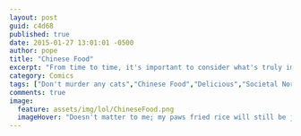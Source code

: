 ```yaml
---
layout: post
guid: c4d68
published: true
date: 2015-01-27 13:01:01 -0500
author: pope
title: "Chinese Food"
excerpt: "From time to time, it's important to consider what's truly important to us, because at any moment, a horrifying truth could be revealed onto the masses and change our very perception of life. Or, you know, keep it basically the same. "
category: Comics
tags: ["Don't murder any cats","Chinese Food","Delicious","Societal Norms Are Stupid","How It's Made","I Could Really Go For Some Lo Mein Right Now","Letters From Scott","cats"]
comments: true 
image:
  feature: assets/img/lol/ChineseFood.png
  imageHover: "Doesn't matter to me; my paws fried rice will still be just as delicious."
---
```


